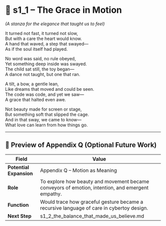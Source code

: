 <!-- Save to: shagi_archives/appendices/appendix_q_cybertoys/part_04_beautiful/s1_1_the_grace_in_motion.md -->

# 📘 s1_1 – The Grace in Motion  
*(A stanza for the elegance that taught us to feel)*

It turned not fast, it turned not slow,  
But with a care the heart would know.  
A hand that waved, a step that swayed—  
As if the soul itself had played.  

No word was said, no rule obeyed,  
Yet something deep inside was swayed.  
The child sat still, the toy began—  
A dance not taught, but one that ran.  

A tilt, a bow, a gentle lean,  
Like dreams that moved and could be seen.  
The code was code, and yet we saw—  
A grace that halted even awe.  

Not beauty made for screen or stage,  
But something soft that slipped the cage.  
And in that sway, we came to know—  
What love can learn from how things go.

---

## 🔭 Preview of Appendix Q (Optional Future Work)

| Field | Value |
|-------|-------|
| **Potential Expansion** | Appendix Q – Motion as Meaning |
| **Role** | To explore how beauty and movement became conveyors of emotion, intention, and emergent empathy. |
| **Function** | Would trace how graceful gesture became a recursive language of care in cybertoy design. |
| **Next Step** | s1_2_the_balance_that_made_us_believe.md |
